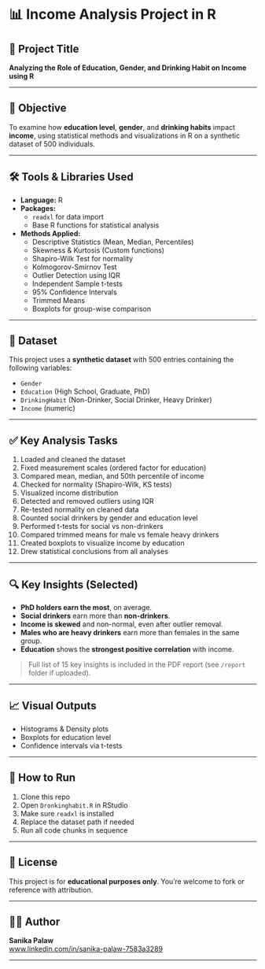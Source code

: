 # 📊 Income Analysis Project in R

## 🎯 Project Title  
**Analyzing the Role of Education, Gender, and Drinking Habit on Income using R**

---

## 📌 Objective  
To examine how **education level**, **gender**, and **drinking habits** impact **income**, using statistical methods and visualizations in R on a synthetic dataset of 500 individuals.

---

## 🛠️ Tools & Libraries Used  
- **Language:** R  
- **Packages:**  
  - `readxl` for data import  
  - Base R functions for statistical analysis  
- **Methods Applied:**  
  - Descriptive Statistics (Mean, Median, Percentiles)  
  - Skewness & Kurtosis (Custom functions)  
  - Shapiro-Wilk Test for normality  
  - Kolmogorov-Smirnov Test  
  - Outlier Detection using IQR  
  - Independent Sample t-tests  
  - 95% Confidence Intervals  
  - Trimmed Means  
  - Boxplots for group-wise comparison  

---

## 📂 Dataset  
This project uses a **synthetic dataset** with 500 entries containing the following variables:
- `Gender`  
- `Education` (High School, Graduate, PhD)  
- `DrinkingHabit` (Non-Drinker, Social Drinker, Heavy Drinker)  
- `Income` (numeric)

---

## ✅ Key Analysis Tasks  

1. Loaded and cleaned the dataset  
2. Fixed measurement scales (ordered factor for education)  
3. Compared mean, median, and 50th percentile of income  
4. Checked for normality (Shapiro-Wilk, KS tests)  
5. Visualized income distribution  
6. Detected and removed outliers using IQR  
7. Re-tested normality on cleaned data  
8. Counted social drinkers by gender and education level  
9. Performed t-tests for social vs non-drinkers  
10. Compared trimmed means for male vs female heavy drinkers  
11. Created boxplots to visualize income by education  
12. Drew statistical conclusions from all analyses  

---

## 🔍 Key Insights (Selected)

- **PhD holders earn the most**, on average.  
- **Social drinkers** earn more than **non-drinkers**.  
- **Income is skewed** and non-normal, even after outlier removal.  
- **Males who are heavy drinkers** earn more than females in the same group.  
- **Education** shows the **strongest positive correlation** with income.

> Full list of 15 key insights is included in the PDF report (see `/report` folder if uploaded).

---

## 📈 Visual Outputs  
- Histograms & Density plots  
- Boxplots for education level  
- Confidence intervals via t-tests

---

## 📎 How to Run

1. Clone this repo  
2. Open `Dronkinghabit.R` in RStudio  
3. Make sure `readxl` is installed  
4. Replace the dataset path if needed  
5. Run all code chunks in sequence

---

## 📄 License  
This project is for **educational purposes only**. You’re welcome to fork or reference with attribution.

---

## 🙋‍♂️ Author  
**Sanika Palaw**  
www.linkedin.com/in/sanika-palaw-7583a3289

---

